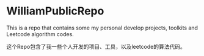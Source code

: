 # WilliamPublicRepo

This is a repo that contains some my personal develop projects, toolkits and Leetcode algorithm codes.

这个Repo包含了我一些个人开发的项目、工具，以及leetcode的算法代码。
